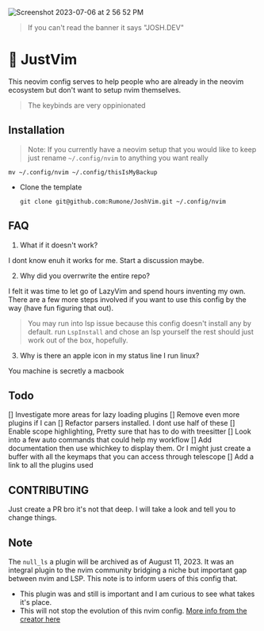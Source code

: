 ![Screenshot 2023-07-06 at 2 56 52 PM](https://github.com/Rumone/JoshNvim/assets/63555633/9a3adb41-a686-4b3c-9d6d-afe3ba7be54e)
> If you can't read the banner it says "JOSH.DEV"

# 🫣 JustVim
This neovim config serves to help people who are already in the neovim ecosystem but don't want to setup nvim themselves.
> The keybinds are very oppinionated

## Installation
> Note: If you currently have a neovim setup that you would like to keep just rename `~/.config/nvim` to anything you want really
```
mv ~/.config/nvim ~/.config/thisIsMyBackup
```
- Clone the template
  ```
  git clone git@github.com:Rumone/JoshVim.git ~/.config/nvim
  ```

## FAQ
1. What if it doesn't work?

I dont know enuh it works for me. Start a discussion maybe.

2. Why did you overrwrite the entire repo?

I felt it was time to let go of LazyVim and spend hours inventing my own. There are a few more steps involved if you want to use this config by the way (have fun figuring that out).
> You may run into lsp issue because this config doesn't install any by default. run `LspInstall` and chose an lsp yourself the rest should just work out of the box, hopefully.

3. Why is there an apple icon in my status line I run linux?

You machine is secretly a macbook

## Todo
[] Investigate more areas for lazy loading plugins
[] Remove even more plugins if I can
[] Refactor parsers installed. I dont use half of these
[] Enable scope highlighting, Pretty sure that has to do with treesitter
[] Look into a few auto commands that could help my workflow
[] Add documentation then use whichkey to display them. Or I might just create a buffer with all the keymaps that you can access through telescope
[] Add a link to all the plugins used 

## CONTRIBUTING
Just create a PR bro it's not that deep. I will take a look and tell you to change things.

## Note
The `null_ls` a plugin will be archived as of August 11, 2023. It was an integral plugin to the nvim community bridging a niche but important gap between nvim and LSP.
This note is to inform users of this config that.
- This plugin was and still is important and I am curious to see what takes it's place.
- This will not stop the evolution of this nvim config.
[More info from the creator here](https://github.com/jose-elias-alvarez/null-ls.nvim/issues/1621)

